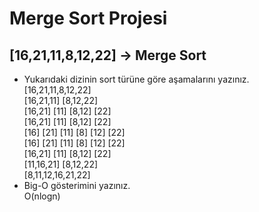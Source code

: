 # Merge Sort Projesi
## [16,21,11,8,12,22] -> Merge Sort
* Yukarıdaki dizinin sort türüne göre aşamalarını yazınız.\
[16,21,11,8,12,22]\
[16,21,11] [8,12,22]\
[16,21] [11] [8,12] [22]\
[16,21] [11] [8,12] [22]\
[16] [21] [11] [8] [12] [22]\
[16] [21] [11] [8] [12] [22]\
[16,21] [11] [8,12] [22]\
[11,16,21] [8,12,22]\
[8,11,12,16,21,22]
* Big-O gösterimini yazınız.\
O(nlogn)
